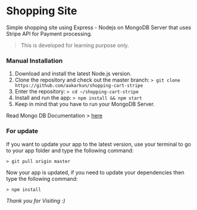 # Shopping Site
Simple shopping site using Express - Nodejs on MongoDB Server that uses Stripe API for Payment processing.
> This is developed for learning purpose only.


### Manual Installation
1. Download and install the latest Node.js version.
2. Clone the repository and check out the master branch: `> git clone https://github.com/aakarkun/shopping-cart-stripe`
3. Enter the repository: `> cd ~/shopping-cart-stripe`
4. Install and run the app: `> npm install && npm start`
5. Keep in mind that you have to run your MongoDB Server.

Read Mongo DB Documentation > <a href="https://docs.mongodb.com/">here</a> 

### For update
If you want to update your app to the latest version, use your terminal to go to your app folder and type the following command:

`> git pull origin master`

Now your app is updated, if you need to update your dependencies then type the following command: 

`> npm install`

*Thank you for Visiting :)*
